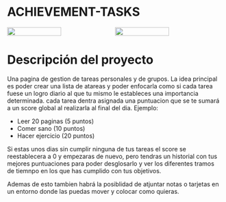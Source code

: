 <h1>ACHIEVEMENT-TASKS</h1>

<div style="display: flex">
    <img src="https://i.ytimg.com/vi/Ix-v724UimU/maxresdefault.jpg" style="width: 50%">
    <img src="https://gdm-catalog-fmapi-prod.imgix.net/ProductScreenshot/52109bcf-28c2-41b8-82ec-a4c9929296ee.png" style="width: 50%">
</div>

# Descripción del proyecto

Una pagina de gestion de tareas personales y de grupos. La idea principal es poder crear una lista de atareas y poder enfocarla como si cada tarea fuese un logro diario al que tu mismo le estableces una importancia determinada. cada tarea dentra asignada una puntuacion que se te sumará a un score global al realizarla al final del dia. Ejemplo:

- Leer 20 paginas (5 puntos)
- Comer sano (10 puntos)
- Hacer ejercicio (20 puntos)  

Si estas unos dias sin cumplir ninguna de tus tareas el score se reestablecera a 0 y empezaras de nuevo, pero tendras un historial con tus mejores puntuaciones para poder desglosarlo y ver los diferentes tramos de tiemnpo en los que has cumplido con tus objetivos.  

Ademas de esto tambien habrá la posiblidad de atjuntar notas o tarjetas en un entorno donde las puedas mover y colocar como quieras.